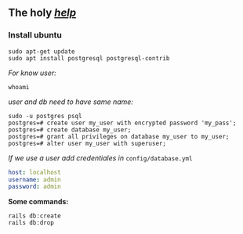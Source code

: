 ## The holy _[help](https://condef5.com/articles/install-and-use-postgres/)_

### Install ubuntu

```shell
sudo apt-get update
sudo apt install postgresql postgresql-contrib
```

_For know user:_

```shell
whoami
```

_user and db need to have same name:_

```shell
sudo -u postgres psql
postgres=# create user my_user with encrypted password 'my_pass';
postgres=# create database my_user;
postgres=# grant all privileges on database my_user to my_user;
postgres=# alter user my_user with superuser;
```

_If we use a user add credentiales in_ `config/database.yml`

```yml
host: localhost
username: admin
password: admin
```

**Some commands:**

```shell
rails db:create
rails db:drop
```
